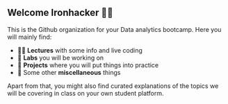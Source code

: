 ## Welcome Ironhacker 🙋‍♂️

This is the Github organization for your Data analytics bootcamp. Here you will mainly find:

- 👨‍🏫 **Lectures** with some info and live coding
- 🧪 **Labs** you will be working on
- 📝 **Projects** where you will put things into practice
- 🤘 Some other **miscellaneous** things

Apart from that, you might also find curated explanations of the topics we will be covering in class on your own student platform. 
